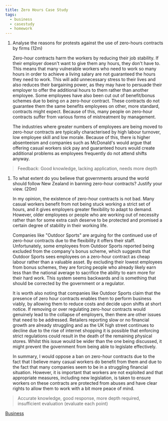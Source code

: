 ```yaml
---
title: Zero Hours Case Study
tags:
  - business
  - casestudy
  - homework
---
```


1) Analyse the reasons for protests against the use of zero-hours contracts by firms (12m)
   
   Zero-hour contracts harm the workers by reducing their job stability. If their employer doesn't want to give them any hours, they don't have to. This means that many vulnerable workers who need to work so many hours in order to achieve a living salary are not guaranteed the hours they need to work. This will add unnecessary stress to their lives and also reduces their bargaining power, as they may have to persuade their employer to offer the additional hours to them rather than another employee. Some employees have also been cut out of benefit/bonus schemes due to being on a zero-hour contract. These contracts do not guarantee them the same benefits employees on other, more standard, contracts might expect. Because of this, many people on zero-hour contracts suffer from various forms of mistreatment by management.
   
   The industries where greater numbers of employees are being moved to zero-hour contracts are typically characterised by high labour turnover, low employee skill and low morale. Because of this, there is higher absenteeism and companies such as McDonald's would argue that offering casual workers sick pay and guaranteed hours would create additional problems as employees frequently do not attend shifts anyway.

> Feedback: Good knowledge, lacking application, needs more depth

1) To what extent do you believe that governments around the world should follow New Zealand in banning zero-hour contracts? Justify your view. (20m)
   
   In my opinion, the existence of zero-hour contracts is not bad. Many casual workers benefit from not being stuck working a strict set of hours, and it gives employers greater flexibility to adapt to demand. However, older employees or people who are working out of necessity rather than for some extra cash deserve to be protected and promised a certain degree of stability in their working life. 
   
   Companies like "Outdoor Sports"  are arguing for the continued use of zero-hour contracts due to the flexibility it offers their staff. Unfortunately, some employees from Outdoor Sports reported being excluded from the company's bonus scheme, which suggests that Outdoor Sports sees employees on a zero-hour contract as cheap labour rather than a valuable asset. By excluding their lowest employees from bonus schemes, they are forcing people who already likely earn less than the national average to sacrifice the ability to earn more for their hard work. This system seems backwards and is something that should be corrected by the government or a regulator. 
   
   It is worth also noting that companies like Outdoor Sports claim that the presence of zero hour contracts enables them to perform business viably, by allowing them to reduce costs and decide upon shifts at short notice. If removing or over regulating zero-hour contracts would genuinely lead to the collapse of employers, then there are other issues that need to be addressed. Retailers reporting slow or no financial growth are already struggling and as the UK high street continues to decline due to the rise of internet shopping it is possible that enforcing strict regulations could result in the death of the remaining physical stores. Whilst this issue would be wider than the one being discussed, it might prevent the government from being able to legislate effectively.
   
   In summary, I would oppose a ban on zero-hour contracts due to the fact that I believe many casual workers do benefit from them and due to the fact that many companies seem to be in a struggling financial situation. However, it is important that workers are not exploited and that appropriate measures, including new legislation, is taken to ensure workers on these contracts are protected from abuses and have clear rights to allow them to work with a bit more peace of mind.
   
 > Accurate knowledge, good response, more depth required, insufficient evaluation (evaluate each point)

[Business](/Business)
